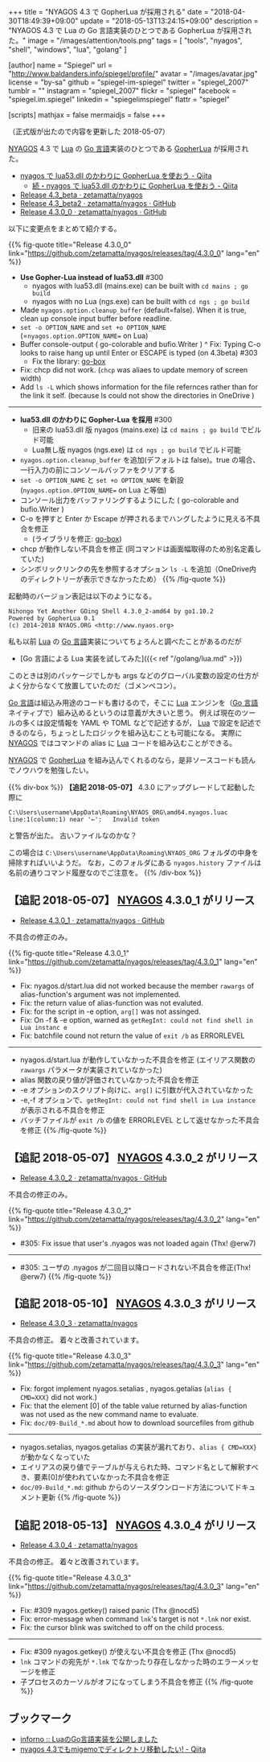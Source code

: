 +++
title = "NYAGOS 4.3 で GopherLua が採用される"
date = "2018-04-30T18:49:39+09:00"
update = "2018-05-13T13:24:15+09:00"
description = "NYAGOS 4.3 で Lua の Go 言語実装のひとつである GopherLua が採用された。"
image = "/images/attention/tools.png"
tags  = [ "tools", "nyagos", "shell", "windows", "lua", "golang" ]

[author]
  name      = "Spiegel"
  url       = "http://www.baldanders.info/spiegel/profile/"
  avatar    = "/images/avatar.jpg"
  license   = "by-sa"
  github    = "spiegel-im-spiegel"
  twitter   = "spiegel_2007"
  tumblr    = ""
  instagram = "spiegel_2007"
  flickr    = "spiegel"
  facebook  = "spiegel.im.spiegel"
  linkedin  = "spiegelimspiegel"
  flattr    = "spiegel"

[scripts]
  mathjax = false
  mermaidjs = false
+++

（正式版が出たので内容を更新した 2018-05-07）

[NYAGOS] 4.3 で [Lua] の [Go 言語]実装のひとつである [GopherLua] が採用された。

- [nyagos で lua53.dll のかわりに GopherLua を使おう - Qiita](https://qiita.com/zetamatta/items/112484eb7fdae87830a0)
    - [続・nyagos で lua53.dll のかわりに GopherLua を使おう - Qiita](https://qiita.com/zetamatta/items/18597ed77c4574796c7b)
- [Release 4.3_beta · zetamatta/nyagos](https://github.com/zetamatta/nyagos/releases/tag/4.3_beta)
- [Release 4.3_beta2 · zetamatta/nyagos · GitHub](https://github.com/zetamatta/nyagos/releases/tag/4.3_beta2)
- [Release 4.3.0_0 · zetamatta/nyagos · GitHub](https://github.com/zetamatta/nyagos/releases/tag/4.3.0_0)

以下に変更点をまとめて紹介する。

{{% fig-quote title="Release 4.3.0_0" link="https://github.com/zetamatta/nyagos/releases/tag/4.3.0_0" lang="en" %}}
- **Use Gopher-Lua instead of lua53.dll** #300
    - nyagos with lua53.dll (mains.exe) can be built with `cd mains ; go build`
    - nyagos with no Lua (ngs.exe) can be built with `cd ngs ; go build`
- Made `nyagos.option.cleanup_buffer` (default=false). When it is true, clean up console input buffer before readline.
- `set -o OPTION_NAME` and `set +o OPTION_NAME` (=`nyagos.option.OPTION_NAME=` on Lua)
- Buffer console-output ( go-colorable and bufio.Writer )
^ Fix: Typing C-o looks to raise hang up until Enter or ESCAPE is typed (on 4.3beta) #303
    - Fix the library: [go-box](https://github.com/zetamatta/go-box/commit/322b2318471f1ad3ce99a3531118b7095cdf3842)
- Fix: chcp did not work. (`chcp` was aliaes to update memory of screen width)
- Add `ls -L` which shows information for the file refernces rather than for the link it self. (because ls could not show the directories in OneDrive )

----

- **lua53.dll のかわりに Gopher-Lua を採用** #300
    - 旧来の lua53.dll 版 nyagos (mains.exe) は `cd mains ; go build` でビルド可能
    - Lua無し版 nyagos (ngs.exe) は `cd ngs ; go build` でビルド可能
- `nyagos.option.cleanup_buffer` を追加(デフォルトは false)。true の場合、一行入力の前にコンソールバッファをクリアする
- `set -o OPTION_NAME` と `set +o OPTION_NAME` を新設(`nyagos.option.OPTION_NAME=` on Lua と等価)
- コンソール出力をバッファリングするようにした ( go-colorable and bufio.Writer )
- C-o を押すと Enter か Escape が押されるまでハングしたように見える不具合を修正
    - (ライブラリを修正: [go-box](https://github.com/zetamatta/go-box/commit/322b2318471f1ad3ce99a3531118b7095cdf3842))
- chcp が動作しない不具合を修正 (同コマンドは画面幅取得のため別名定義していた)
- シンボリックリンクの先を参照するオプション `ls -L` を追加（OneDrive内のディレクトリーが表示できなかったため）
{{% /fig-quote %}}

起動時のバージョン表記は以下のようになる。

```text
Nihongo Yet Another GOing Shell 4.3.0_2-amd64 by go1.10.2
Powered by GopherLua 0.1
(c) 2014-2018 NYAOS.ORG <http://www.nyaos.org>
```

私も以前 [Lua] の [Go 言語]実装についてちょろんと調べたことがあるのだが

- [Go 言語による Lua 実装を試してみた]({{< ref "/golang/lua.md" >}})

このときは別のパッケージでしかも args などのグローバル変数の設定の仕方がよく分からなくて放置していたのだ（ゴメンペコン）。

[Go 言語]は組込み用途のコードも書けるので，そこに [Lua] エンジンを（[Go 言語]ネイティブで）組み込めるというのは意義が大きいと思う。
例えば現在のツールの多くは設定情報を YAML や TOML などで記述するが，  [Lua] で設定を記述できるのなら，ちょっとしたロジックを組み込むことも可能になる。
実際に [NYAGOS] ではコマンドの alias に [Lua] コードを組み込むことができる。

[NYAGOS] で [GopherLua] を組み込んでくれるのなら，是非ソースコードも読んでノウハウを勉強したい。

{{% div-box %}}
**【追記 2018-05-07】** 4.3.0 にアップグレードして起動した際に

```text
C:\Users\username\AppData\Roaming\NYAOS_ORG\amd64.nyagos.luac line:1(column:1) near '←':   Invalid token
```

と警告が出た。
古いファイルなのかな？

この場合は `C:\Users\username\AppData\Roaming\NYAOS_ORG` フォルダの中身を掃除すればいいようだ。
なお，このフォルダにある `nyagos.history` ファイルは名前の通りコマンド履歴なのでご注意を。
{{% /div-box %}}

## 【追記 2018-05-07】 [NYAGOS] 4.3.0_1 がリリース

- [Release 4.3.0_1 · zetamatta/nyagos · GitHub](https://github.com/zetamatta/nyagos/releases/tag/4.3.0_1)

不具合の修正のみ。

{{% fig-quote title="Release 4.3.0_1" link="https://github.com/zetamatta/nyagos/releases/tag/4.3.0_1" lang="en" %}}
- Fix: nyagos.d/start.lua did not worked because the member `rawargs` of alias-function's argument was not implemented.
- Fix: the return value of alias-function was not evaluted.
- Fix: for the script in -e option, `arg[]` was not assinged.
- Fix: On -f & -e option, warned as `getRegInt: could not find shell in Lua instanc e`
- Fix: batchfile cound not return the value of `exit /b` as ERRORLEVEL

----

- nyagos.d/start.lua が動作していなかった不具合を修正 (エイリアス関数の `rawargs` パラメータが実装されていなかった)
- alias 関数の戻り値が評価されていなかった不具合を修正
- -e オプションのスクリプト向けに、`arg[]` に引数が代入されていなかった
- -e,-f オプションで、`getRegInt: could not find shell in Lua instance` が表示される不具合を修正
- バッチファイルが `exit /b` の値を ERRORLEVEL として返せなかった不具合を修正
{{% /fig-quote %}}

## 【追記 2018-05-07】 [NYAGOS] 4.3.0_2 がリリース

- [Release 4.3.0_2 · zetamatta/nyagos · GitHub](https://github.com/zetamatta/nyagos/releases/tag/4.3.0_2)

不具合の修正のみ。

{{% fig-quote title="Release 4.3.0_2" link="https://github.com/zetamatta/nyagos/releases/tag/4.3.0_2" lang="en" %}}
- #305: Fix issue that user's .nyagos was not loaded again (Thx! @erw7)

----

- #305: ユーザの .nyagos が二回目以降ロードされない不具合を修正(Thx! @erw7)
{{% /fig-quote %}}

## 【追記 2018-05-10】 [NYAGOS] 4.3.0_3 がリリース

- [Release 4.3.0_3 · zetamatta/nyagos](https://github.com/zetamatta/nyagos/releases/tag/4.3.0_3)

不具合の修正。
着々と改善されています。

{{% fig-quote title="Release 4.3.0_3" link="https://github.com/zetamatta/nyagos/releases/tag/4.3.0_3" lang="en" %}}
- Fix: forgot implement nyagos.setalias , nyagos.getalias (`alias { CMD=XXX}` did not work.)
- Fix: that the element [0] of the table value returned by alias-function was not used as the new command name to evaluate.
- Fix: `doc/09-Build_*.md` about how to download sourcefiles from github

----

- nyagos.setalias, nyagos.getalias の実装が漏れており、`alias { CMD=XXX}` が動かなくなっていた
- エイリアスの戻り値でテーブルが与えられた時、コマンド名として解釈すべき、要素[0]が使われていなかった不具合を修正
- `doc/09-Build_*.md`: github からのソースダウンロード方法についてドキュメント更新
{{% /fig-quote %}}

## 【追記 2018-05-13】 [NYAGOS] 4.3.0_4 がリリース

- [Release 4.3.0_4 · zetamatta/nyagos](https://github.com/zetamatta/nyagos/releases/tag/4.3.0_4)

不具合の修正。
着々と改善されています。

{{% fig-quote title="Release 4.3.0_3" link="https://github.com/zetamatta/nyagos/releases/tag/4.3.0_3" lang="en" %}}
- Fix: #309 nyagos.getkey() raised panic (Thx @nocd5)
- Fix: error-message when command `lnk`'s target is not `*.lnk` nor exist.
- Fix: the cursor blink was switched to off on the child process.

----

- Fix: #309 nyagos.getkey() が使えない不具合を修正 (Thx @nocd5)
- `lnk` コマンドの宛先が `*.lnk` でなかったり存在しなかった時のエラーメッセージを修正
- 子プロセスのカーソルがオフになってしまう不具合を修正
{{% /fig-quote %}}

## ブックマーク

- [inforno :: LuaのGo言語実装を公開しました](http://inforno.net/articles/2015/02/15/gopher-lua-released)
- [nyagos 4.3でもmigemoでディレクトリ移動したい! - Qiita](https://qiita.com/nocd5/items/1736064cd9ee652d5920)

[NYAGOS]: https://github.com/zetamatta/nyagos/ "zetamatta/nyagos: NYAGOS - The hybrid UNIXLike Commandline Shell for Windows"
[GopherLua]: https://github.com/yuin/gopher-lua "yuin/gopher-lua: GopherLua: VM and compiler for Lua in Go"
[Lua]: https://www.lua.org/ "The Programming Language Lua"
[Go 言語]: https://golang.org/ "The Go Programming Language"
